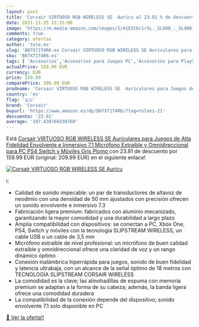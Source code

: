 ```yaml
---
layout: post
title: 'Corsair VIRTUOSO RGB WIRELESS SE  Auricu al 23.81 % de descuento'
date: 2021-11-25 22:25:00
image: 'https://m.media-amazon.com/images/I/41EStbc1r5L._SL500_._SL400_.jpg'
comments: true
category: ofertas
author: 'tole.es'
slug: 'B07X71T4R6-es Corsair VIRTUOSO RGB WIRELESS SE Auriculares para Juegos...'
sku: 'B07X71T4R6-es'
tags: [ 'Accesorios','Accesorios para Juegos PC','Accesorios para PlayStation 4','Accesorios para Xbox One','Auriculares gaming con micrófono para PlayStation 4','Auriculares gaming para PC','Auriculares gaming para Xbox One','Hardware y juegos para PlayStation 4','Hardware y juegos para Xbox One','Informática','Juegos y Accesorios para PC','Videojuegos','corsair','ps4', ]
actualPrice: 159.99 EUR
currency: EUR
price: 159.99
comparePrice: 209.99 EUR
prodname: 'Corsair VIRTUOSO RGB WIRELESS SE  Auriculares para Juegos de Alta Fidelidad  Envolvente e Inmersivo 7.1  Micrófono Extraíble y Omnidireccional  para PC  PS4  Switch y Móviles  Gris  Plomo '
country: 'es'
flag: '🇪🇸'
brand: 'Corsair'
buyurl: 'https://www.amazon.es/dp/B07X71T4R6/?tag=tolees-21'
descuento: '23.81'
average: '197.430769230769'
---
```


Está [Corsair VIRTUOSO RGB WIRELESS SE  Auriculares para Juegos de Alta Fidelidad  Envolvente e Inmersivo 7.1  Micrófono Extraíble y Omnidireccional  para PC  PS4  Switch y Móviles  Gris  Plomo ](https://www.amazon.es/dp/B07X71T4R6/?tag=tolees-21) con 23.81 de descuento por 159.99 EUR (original: 209.99 EUR) en el siguiente enlace!

[![Corsair VIRTUOSO RGB WIRELESS SE  Auricu](https://m.media-amazon.com/images/I/41EStbc1r5L._SL500_._SL400_.jpg)](https://www.amazon.es/dp/B07X71T4R6/?tag=tolees-21)

ℹ️:

- Calidad de sonido impecable: un par de transductores de altavoz de neodimio con una densidad de 50 mm ajustados con precisión ofrecen un sonido envolvente e inmersivo 7.3
- Fabricación ligera premium: fabricados con aluminio mecanizado, garantizando la mayor comodidad y una durabilidad a largo plazo
- Amplia compatibilidad con dispositivos: se conectan a PC, Xbox One, PS4, Switch y móviles con la tecnología SLIPSTREAM WIRELESS, un cable USB o un cable de 3,5 mm
- Micrófono extraíble de nivel profesional: un micrófono de buen calidad extraíble y omnidireccional ofrece una claridad de voz y un rango dinámico óptimo
- Conexión inalámbrica hiperrápida para juegos, sonido de buen fidelidad y latencia ultrabaja, con un alcance de la señal óptimo de 18 metros con TECNOLOGÍA SLIPSTREAM CORSAIR WIRELESS
- La comodidad es la clave; las almohadillas de espuma con memoria premium se adaptan a la forma de su cabeza; además, la banda ligera ofrece una comodidad duradera
- La compatibilidad de la conexión depende del dispositivo; sonido envolvente 7.1 solo disponible en PC

[🛒 Ver la oferta!!](https://www.amazon.es/dp/B07X71T4R6/?tag=tolees-21)
